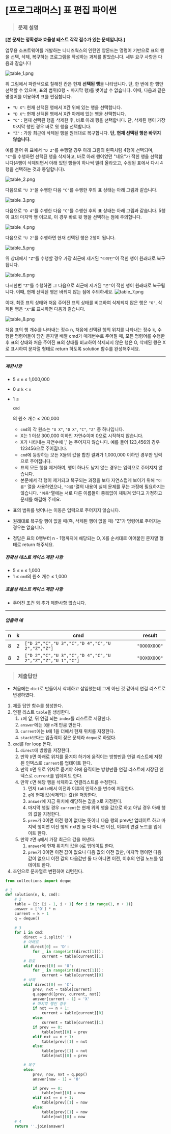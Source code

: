 # [프로그래머스] 표 편집 파이썬

>  ### 문제 설명

**[본 문제는 정확성과 효율성 테스트 각각 점수가 있는 문제입니다.]**

업무용 소프트웨어를 개발하는 니니즈웍스의 인턴인 앙몬드는 명령어 기반으로 표의 행을 선택, 삭제, 복구하는 프로그램을 작성하는 과제를 맡았습니다. 세부 요구 사항은 다음과 같습니다

![table_1.png](https://grepp-programmers.s3.ap-northeast-2.amazonaws.com/files/production/d8e89054-53ba-4222-a485-dc56893f45e4/table_1.png)

위 그림에서 파란색으로 칠해진 칸은 현재 **선택된 행**을 나타냅니다. 단, 한 번에 한 행만 선택할 수 있으며, 표의 범위(0행 ~ 마지막 행)를 벗어날 수 없습니다. 이때, 다음과 같은 명령어를 이용하여 표를 편집합니다.

- `"U X"`: 현재 선택된 행에서 X칸 위에 있는 행을 선택합니다.
- `"D X"`: 현재 선택된 행에서 X칸 아래에 있는 행을 선택합니다.
- `"C"` : 현재 선택된 행을 삭제한 후, 바로 아래 행을 선택합니다. 단, 삭제된 행이 가장 마지막 행인 경우 바로 윗 행을 선택합니다.
- `"Z"` : 가장 최근에 삭제된 행을 원래대로 복구합니다. **단, 현재 선택된 행은 바뀌지 않습니다.**

예를 들어 위 표에서 `"D 2"`를 수행할 경우 아래 그림의 왼쪽처럼 4행이 선택되며, `"C"`를 수행하면 선택된 행을 삭제하고, 바로 아래 행이었던 "네오"가 적힌 행을 선택합니다(4행이 삭제되면서 아래 있던 행들이 하나씩 밀려 올라오고, 수정된 표에서 다시 4행을 선택하는 것과 동일합니다).

![table_2.png](https://grepp-programmers.s3.ap-northeast-2.amazonaws.com/files/production/453bbb71-df69-4be2-a223-67361878202c/table_2.png)

다음으로 `"U 3"`을 수행한 다음 `"C"`를 수행한 후의 표 상태는 아래 그림과 같습니다.

![table_3.png](https://grepp-programmers.s3.ap-northeast-2.amazonaws.com/files/production/61261fa2-701d-4db5-9aa2-a56dd85a3dbf/table_3.png)

다음으로 `"D 4"`를 수행한 다음 `"C"`를 수행한 후의 표 상태는 아래 그림과 같습니다. 5행이 표의 마지막 행 이므로, 이 경우 바로 윗 행을 선택하는 점에 주의합니다.

![table_4.png](https://grepp-programmers.s3.ap-northeast-2.amazonaws.com/files/production/b1a63278-be97-4e3a-a653-5a6aa0f477ba/table_4.png)

다음으로 `"U 2"`를 수행하면 현재 선택된 행은 2행이 됩니다.

![table_5.png](https://grepp-programmers.s3.ap-northeast-2.amazonaws.com/files/production/b1189eff-e4ee-4119-bb55-a1f06e388c29/table_5.png)

위 상태에서 `"Z"`를 수행할 경우 가장 최근에 제거된 `"라이언"`이 적힌 행이 원래대로 복구됩니다.

![table_6.png](https://grepp-programmers.s3.ap-northeast-2.amazonaws.com/files/production/0a386d19-0391-46a7-8086-9f36db31940d/table_6.png)

다시한번 `"Z"`를 수행하면 그 다음으로 최근에 제거된 `"콘"`이 적힌 행이 원래대로 복구됩니다. 이때, 현재 선택된 행은 바뀌지 않는 점에 주의하세요.
![table_7.png](https://grepp-programmers.s3.ap-northeast-2.amazonaws.com/files/production/8900360f-bf0b-449b-a508-98918a14ef1d/table_7.png)

이때, 최종 표의 상태와 처음 주어진 표의 상태를 비교하여 삭제되지 않은 행은 `"O"`, 삭제된 행은 `"X"`로 표시하면 다음과 같습니다.

![table_8.png](https://grepp-programmers.s3.ap-northeast-2.amazonaws.com/files/production/87a31aeb-50fb-4c0d-9f6b-8427632b582e/table_8.png)

처음 표의 행 개수를 나타내는 정수 n, 처음에 선택된 행의 위치를 나타내는 정수 k, 수행한 명령어들이 담긴 문자열 배열 cmd가 매개변수로 주어질 때, 모든 명령어를 수행한 후 표의 상태와 처음 주어진 표의 상태를 비교하여 삭제되지 않은 행은 O, 삭제된 행은 X로 표시하여 문자열 형태로 return 하도록 solution 함수를 완성해주세요.

------

##### 제한사항

- 5 ≤ `n` ≤ 1,000,000

- 0 ≤ `k` < `n`

- 1 ≤

   

  ```
  cmd
  ```

  의 원소 개수 ≤ 200,000

  - `cmd`의 각 원소는 `"U X"`, `"D X"`, `"C"`, `"Z"` 중 하나입니다.
  - X는 1 이상 300,000 이하인 자연수이며 0으로 시작하지 않습니다.
  - X가 나타내는 자연수에 ',' 는 주어지지 않습니다. 예를 들어 123,456의 경우 123456으로 주어집니다.
  - `cmd`에 등장하는 모든 X들의 값을 합친 결과가 1,000,000 이하인 경우만 입력으로 주어집니다.
  - 표의 모든 행을 제거하여, 행이 하나도 남지 않는 경우는 입력으로 주어지지 않습니다.
  - 본문에서 각 행이 제거되고 복구되는 과정을 보다 자연스럽게 보이기 위해 `"이름"` 열을 사용하였으나, `"이름"`열의 내용이 실제 문제를 푸는 과정에 필요하지는 않습니다. `"이름"`열에는 서로 다른 이름들이 중복없이 채워져 있다고 가정하고 문제를 해결해 주세요.

- 표의 범위를 벗어나는 이동은 입력으로 주어지지 않습니다.

- 원래대로 복구할 행이 없을 때(즉, 삭제된 행이 없을 때) "Z"가 명령어로 주어지는 경우는 없습니다.

- 정답은 표의 0행부터 n - 1행까지에 해당되는 O, X를 순서대로 이어붙인 문자열 형태로 return 해주세요.

##### 정확성 테스트 케이스 제한 사항

- 5 ≤ `n` ≤ 1,000
- 1 ≤ `cmd`의 원소 개수 ≤ 1,000

##### 효율성 테스트 케이스 제한 사항

- 주어진 조건 외 추가 제한사항 없습니다.

------

##### 입출력 예

| n    | k    | cmd                                                       | result       |
| ---- | ---- | --------------------------------------------------------- | ------------ |
| 8    | 2    | `["D 2","C","U 3","C","D 4","C","U 2","Z","Z"]`           | `"OOOOXOOO"` |
| 8    | 2    | `["D 2","C","U 3","C","D 4","C","U 2","Z","Z","U 1","C"]` | `"OOXOXOOO"` |

> ### 제출답안

- 처음에는 `dict`로 만들어서 삭제하고 삽입했는데 그게 아닌 것 같아서 연결 리스트로 변경하였다.	

1. 제출 답안 함수를 생성한다.
2. 연결 리스트 `table`을 생성한다.
   1. `i`에 앞, 뒤 연결 되는 `index`를 리스트로 저장한다.
   2. `answer`에는 `O`을 `n`개 만큼 만든다.
   3. `current`에는 `k`에 1을 더해서 현재 위치를 지정한다.
   4. `stack`보다는 입출력이 잦은 문제라 `deque`로 하였다.
3. `cmd`를 for loop 돈다.
   1. `direct`에 방향을 저장한다.
   2. 만약 `D`면 아래로 위치를 옮겨야 하기에 움직이는 방향만큼 연결 리스트에 저장된 인덱스로 `current`를 업데이트 한다.
   3. 만약 `U`면 위로 위치로 옮겨야 하에 움직이는 방향만큼 연결 리스트에 저장된 인덱스로 `current`를 업데이트 한다.
   4. 만약 `C`면 해당 행을 삭제하고 연결리스트를 수정한다.
      1. 먼저 `table`에서 이전과 이후의 인덱스를 변수에 저장한다.
      2. `q`에 현재 값(삭제되는 값)을 저장한다.
      3. `answer`에 지금 위치에 해당하는 값을 `X`로 지정한다.
      4. 마지막 행일 경우 `current`는 현재 위의 행을 값으로 하고 아닐 경우 아래 행의 값을 지정한다.
      5. `prev`가 0이면 이전 행이 없다는 뜻이니 다음 행의 prev만 업데이트 하고 마지막 행이면 이전 행의 nxt만 둘 다 아니면 이전, 이후의 연결 노드를 업데이트 한다.
   5. 만약 `Z`면 `q`에서 가장 최근으 값을 꺼낸다.
      1. `answer`에 현재 위치의 값을 `O`로 업데이트 한다.
      2. `prev`가 0이면 이전 값이 없으니 다음 값의 이전 값만, 마지막 행이면 다음 값이 없으니 이전 값의 다음값만 둘 다 아니면 이전, 이후의 연결 노드를 업데이트 한다.
4. 조인으로 문자열로 변환하여 리턴한다.

```python
from collections import deque

# 1
def solution(n, k, cmd):
    # 2
    table = {i: [i - 1, i + 1] for i in range(1, n + 1)}
    answer = ['O'] * n
    current = k + 1
    q = deque()
	
    # 3
    for i in cmd:
        direct = i.split(' ')
        # 아래로
        if direct[0] == 'D':
            for _ in range(int(direct[1])):
                current = table[current][1]
        # 위로
        elif direct[0] == 'U':
            for _ in range(int(direct[1])):
                current = table[current][0]
        # 삭제
        elif direct[0] == 'C':
            prev, nxt = table[current]
            q.append([prev, current, nxt])
            answer[current - 1] = 'X'
            # 마지막 행인 경우
            if nxt == n + 1:
                current = table[current][0]
            else:
                current = table[current][1]
            if prev == 0:
                table[nxt][0] = prev
            elif nxt == n + 1:
                table[prev][1] = nxt
            else:
                table[prev][1] = nxt
                table[nxt][0] = prev

        # 복구
        else:
            prev, now, nxt = q.pop()
            answer[now - 1] = 'O'

            if prev == 0:
                table[nxt][0] = now
            elif nxt == n + 1:
                table[prev][1] = now
            else:
                table[prev][1] = now
                table[nxt][0] = now
	# 4
    return ''.join(answer)
```


